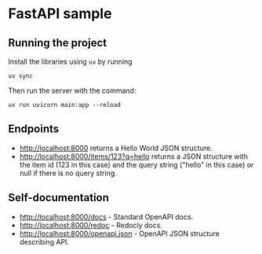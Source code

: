 # FastAPI sample

## Running the project
Install the libraries using `uv` by running

```
uv sync
```

Then run the server with the command:

```
uv run uvicorn main:app --reload
```

## Endpoints

- [http://localhost:8000](http://localhost:8000) returns a Hello World JSON
  structure.
- [http://localhost:8000/items/123?q=hello](http://localhost:8000/items/123?q=hello)
  returns a JSON structure with the item id (123 in this case) and the query
  string ("hello" in this case) or null if there is no query string.

## Self-documentation
- [http://localhost:8000/docs](http://localhost:8000/docs) - Standard OpenAPI
  docs.
- [http://localhost:8000/redoc](http://localhost:8000/redoc) - Redocly docs.
- [http://localhost:8000/openapi.json](http://localhost:8000/openapi.json) -
  OpenAPI JSON structure describing API.
